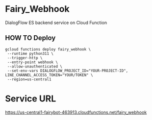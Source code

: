 # Fairy_Webhook

DialogFlow ES backend service on Cloud Function

## HOW TO Deploy

```
gcloud functions deploy fairy_webhook \
 --runtime python311 \
 --trigger-http \
 --entry-point webhook \
 --allow-unauthenticated \
 --set-env-vars DIALOGFLOW_PROJECT_ID="YOUR-PROJECT-ID", LINE_CHANNEL_ACCESS_TOKEN="YOUR/TOKEN" \
 --region=us-central1
```


# Service URL

https://us-central1-fairybot-463913.cloudfunctions.net/fairy_webhook
